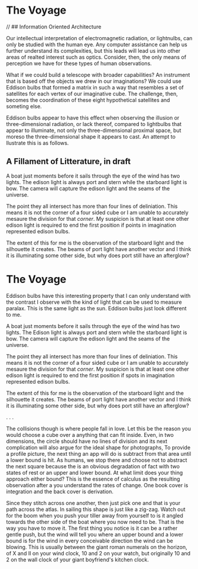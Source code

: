 # The Voyage

// ## Information Oriented Architecture

Our intellectual interpretation of electromagnetic radiation, or lightnulbs, can only be studied with the human eye. Any computer assistance can help us further understand its complexities, but this leads will lead us into other areas of realted interest such as optics. Consider, then, the only means of perception we have for these types of human observations.

What if we could build a telescope with broader capabilities? An instrument that is based off the objects we drew in our imaginations? We could use Eddison bulbs that formed a matrix in such a way that resembles a set of satellites for each vertex of our imaginative cube. The challenge, then, becomes the coordination of these eight hypothetical satellites and someting else.

Eddison bulbs appear to have this effect when observing the illusion or three-dimensional radiation, or lack thereof, compared to lightbulbs that appear to illuminate, not only the three-dimensional proximal space, but moreso the three-dimensional shape it appears to cast. An attempt to llustrate this is as follows.

## A Fillament of Litterature, in draft

A boat just moments before it sails through the eye of the wind has two lights. The edison light is always port and stern while the starboard light is bow. The camera will capture the edison light and the seams of the universe.

The point they all intersect has more than four lines of deliniation. This means it is not the corner of a four sided cube or I am unable to accurately mesaure the division for that _corner_. My suspicion is that at least one other edison light is required to end the first position if points in imagination represented edison bulbs.

The extent of this for me is the observation of the starboard light and the silhouette it creates. The beams of port light have another vector and I think it is illuminating some other side, but why does port still have an afterglow?

# The Voyage


Eddison bulbs have this interesting property that I can only understand with the contrast I observe with the kind of light that can be used to measure paralax. This is the same light as the sun. Eddison bulbs just look different to me.

A boat just moments before it sails through the eye of the wind has two lights. The Edison light is always port and stern while the starboard light is bow. The camera will capture the edison light and the seams of the universe.

The point they all intersect has more than four lines of deliniation. This means it is not the corner of a four sided cube or I am unable to accurately mesaure the division for that _corner_. My suspicion is that at least one other edison light is required to end the first position if spots in imagination represented edison bulbs.

The extent of this for me is the observation of the starboard light and the silhouette it creates. The beams of port light have another vector and I think it is illuminating some other side, but why does port still have an afterglow?


. . .

The collisions though is where people fall in love. Let this be the reason you would choose a cube over a anything that can fit inside. Even, in two dimensions, the circle should have no lines of division and its next complication will also argue for the ideal shape for photographs, To provide a profile picture, the next thing an app will do is subtract from that area until a lower bound is hit. As humans, we stop there and choose not to abstract the next square because the is an obvious degradation of fact with two states of rest or an upper and lower bound. At what limit does your thing approach either bound? This is the essence of calculus as the resulting observation after a you understand the rates of change. One book cover is integration and the back cover is derivation.

Since they stitch across one another, then just pick one and that is your path across the atlas. In sailing this shape is just like a zig-zag. Watch out for the boom when you push your tiller away from yourself to is it angled towards the other side of the boat where you now need to be. That is the way you have to move it. The first thing you notice is it can be a rather gentle push, but the wind will tell you where an upper bound and a lower bound is for the wind in every conceivable direction the wind can be blowing. This is usually between the giant roman numerals on the horizon, of X and II on your wind clock, 10 and 2 on your watch, but originally 10 and 2 on the wall clock of your giant boyfriend's kitchen clock.
